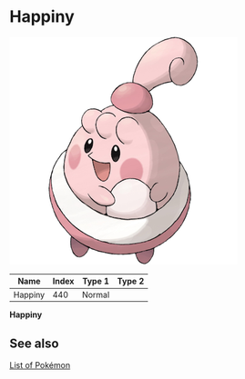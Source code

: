 # Happiny


![Happiny](images/440.png)

| **Name** | **Index** | **Type 1** | **Type 2** |
|----|----|----|----|
| Happiny | 440 | Normal  |  |

**Happiny** 

## See also

[List of Pokémon](../pokemon.md)
